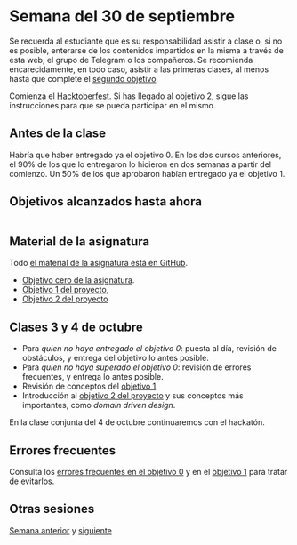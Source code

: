 # Semana del 30 de septiembre

Se recuerda al estudiante que es su responsabilidad asistir a clase o, si no es
posible, enterarse de los contenidos impartidos en la misma a través de esta
web, el grupo de Telegram o los compañeros. Se recomienda encarecidamente, en
todo caso, asistir a las primeras clases, al menos hasta que complete el
[segundo objetivo](http://jj.github.io/IV/documentos/proyecto/2.Modelo).

Comienza el [Hacktoberfest](https://hacktoberfest.org). Si has llegado al
objetivo 2, sigue las instrucciones para que se pueda participar en el mismo.

## Antes de la clase

Habría que haber entregado ya el objetivo 0. En los dos cursos anteriores, el
90% de los que lo entregaron lo hicieron en dos semanas a partir del
comienzo. Un 50% de los que aprobaron habían entregado ya el objetivo 1.

## Objetivos alcanzados hasta ahora

```text
```


## Material de la asignatura

Todo [el material de la asignatura está en GitHub](http://jj.github.io/IV).

* [Objetivo cero de la
  asignatura](http://jj.github.io/IV/documentos/proyecto/0.Repositorio).
* [Objetivo 1 del
   proyecto](http://jj.github.io/IV/documentos/proyecto/1.Planificacion),
* [Objetivo 2 del proyecto](http://jj.github.io/IV/documentos/proyecto/2.Modelo)

## Clases 3 y 4 de octubre

* Para *quien no haya entregado el objetivo 0*: puesta al día, revisión de obstáculos, y entrega del objetivo lo antes posible.
* Para *quien no haya superado el objetivo 0*: revisión de errores frecuentes, y entrega lo antes posible.
* Revisión de conceptos del [objetivo 1](http://jj.github.io/IV/documentos/proyecto/1.Planificacion).
* Introducción al [objetivo 2 del
  proyecto](http://jj.github.io/IV/documentos/proyecto/2.Modelo) y sus conceptos
  más importantes, como *domain driven design*.

En la clase conjunta del 4 de octubre continuaremos con el hackatón.

## Errores frecuentes

Consulta los [errores frecuentes en el objetivo 0](../errores/errores-objetivo-0.md) y en el [objetivo 1](../errores/errores-objetivo-1.md) para
tratar de evitarlos.

## Otras sesiones

[Semana anterior](semana-02.md) y [siguiente](semana-04.md)
